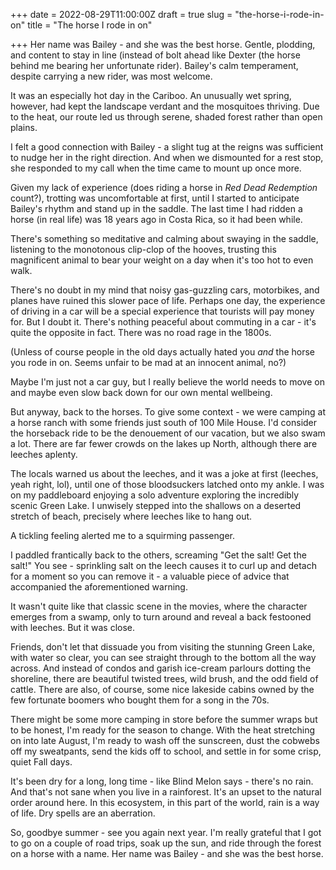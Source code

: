 +++
date = 2022-08-29T11:00:00Z
draft = true
slug = "the-horse-i-rode-in-on"
title = "The horse I rode in on"

+++
Her name was Bailey - and she was the best horse. Gentle, plodding, and content to stay in line (instead of bolt ahead like Dexter (the horse behind me bearing her unfortunate rider). Bailey's calm temperament, despite carrying a new rider, was most welcome.

It was an especially hot day in the Cariboo. An unusually wet spring, however, had kept the landscape verdant and the mosquitoes thriving. Due to the heat, our route led us through serene, shaded forest rather than open plains.

I felt a good connection with Bailey - a slight tug at the reigns was sufficient to nudge her in the right direction. And when we dismounted for a rest stop, she responded to my call when the time came to mount up once more.

Given my lack of experience (does riding a horse in _Red Dead Redemption_ count?), trotting was uncomfortable at first, until I started to anticipate Bailey's rhythm and stand up in the saddle. The last time I had ridden a horse (in real life) was 18 years ago in Costa Rica, so it had been while.

There's something so meditative and calming about swaying in the saddle, listening to the monotonous clip-clop of the hooves, trusting this magnificent animal to bear your weight on a day when it's too hot to even walk.

<!--more-->

There's no doubt in my mind that noisy gas-guzzling cars, motorbikes, and planes have ruined this slower pace of life. Perhaps one day, the experience of driving in a car will be a special experience that tourists will pay money for. But I doubt it. There's nothing peaceful about commuting in a car - it's quite the opposite in fact. There was no road rage in the 1800s.

(Unless of course people in the old days actually hated you _and_ the horse you rode in on. Seems unfair to be mad at an innocent animal, no?)

Maybe I'm just not a car guy, but I really believe the world needs to move on and maybe even slow back down for our own mental wellbeing.

But anyway, back to the horses. To give some context - we were camping at a horse ranch with some friends just south of 100 Mile House. I'd consider the horseback ride to be the denouement of our vacation, but we also swam a lot. There are far fewer crowds on the lakes up North, although there are leeches aplenty.

The locals warned us about the leeches, and it was a joke at first (leeches, yeah right, lol), until one of those bloodsuckers latched onto my ankle. I was on my paddleboard enjoying a solo adventure exploring the incredibly scenic Green Lake. I unwisely stepped into the shallows on a deserted stretch of beach, precisely where leeches like to hang out.

A tickling feeling alerted me to a squirming passenger.

I paddled frantically back to the others, screaming "Get the salt! Get the salt!" You see - sprinkling salt on the leech causes it to curl up and detach for a moment so you can remove it - a valuable piece of advice that accompanied the aforementioned warning.

It wasn't quite like that classic scene in the movies, where the character emerges from a swamp, only to turn around and reveal a back festooned with leeches. But it was close.

Friends, don't let that dissuade you from visiting the stunning Green Lake, with water so clear, you can see straight through to the bottom all the way across. And instead of condos and garish ice-cream parlours dotting the shoreline, there are beautiful twisted trees, wild brush, and the odd field of cattle. There are also, of course, some nice lakeside cabins owned by the few fortunate boomers who bought them for a song in the 70s.

There might be some more camping in store before the summer wraps but to be honest, I'm ready for the season to change. With the heat stretching on into late August, I'm ready to wash off the sunscreen, dust the cobwebs off my sweatpants, send the kids off to school, and settle in for some crisp, quiet Fall days.

It's been dry for a long, long time - like Blind Melon says - there's no rain. And that's not sane when you live in a rainforest. It's an upset to the natural order around here. In this ecosystem, in this part of the world, rain is a way of life. Dry spells are an aberration.

So, goodbye summer - see you again next year. I'm really grateful that I got to go on a couple of road trips, soak up the sun, and ride through the forest on a horse with a name. Her name was Bailey - and she was the best horse.